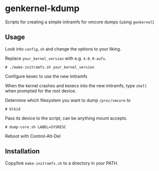 genkernel-kdump
===============

Scripts for creating a simple initramfs for vmcore dumps (using `genkernel`)

Usage
-----
Look into `config.sh` and change the options to your liking.

Replace `your_kernel_version` with e.g. `4.0.9-aufs`.
```
# ./make-initramfs.sh your_kernel_version
```
Configure kexec to use the new initramfs


When the kernel crashes and kexecs into the new initramfs,
type `shell` when prompted for the root device.

Determine which filesystem you want to dump `/proc/vmcore` to
```
# blkid
```

Pass its device to the script, can be anything mount accepts.
```
# dump-core.sh LABEL=SYSRESC
```

Reboot with Control-Alt-Del

Installation
------------
Copy/link `make-initramfs.sh` to a directory in your PATH.
